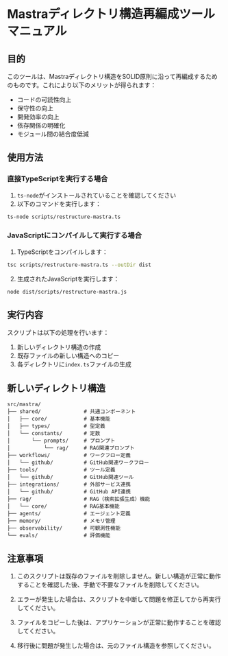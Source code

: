 # Mastraディレクトリ構造再編成ツール マニュアル

## 目的

このツールは、Mastraディレクトリ構造をSOLID原則に沿って再編成するためのものです。これにより以下のメリットが得られます：

- コードの可読性向上
- 保守性の向上
- 開発効率の向上
- 依存関係の明確化
- モジュール間の結合度低減

## 使用方法

### 直接TypeScriptを実行する場合

1. `ts-node`がインストールされていることを確認してください
2. 以下のコマンドを実行します：

```bash
ts-node scripts/restructure-mastra.ts
```

### JavaScriptにコンパイルして実行する場合

1. TypeScriptをコンパイルします：

```bash
tsc scripts/restructure-mastra.ts --outDir dist
```

2. 生成されたJavaScriptを実行します：

```bash
node dist/scripts/restructure-mastra.js
```

## 実行内容

スクリプトは以下の処理を行います：

1. 新しいディレクトリ構造の作成
2. 既存ファイルの新しい構造へのコピー
3. 各ディレクトリに`index.ts`ファイルの生成

## 新しいディレクトリ構造

```
src/mastra/
├── shared/              # 共通コンポーネント
│   ├── core/            # 基本機能
│   ├── types/           # 型定義
│   └── constants/       # 定数
│       └── prompts/     # プロンプト
│           └── rag/     # RAG関連プロンプト
├── workflows/           # ワークフロー定義
│   └── github/          # GitHub関連ワークフロー
├── tools/               # ツール定義
│   └── github/          # GitHub関連ツール
├── integrations/        # 外部サービス連携
│   └── github/          # GitHub API連携
├── rag/                 # RAG（検索拡張生成）機能
│   └── core/            # RAG基本機能
├── agents/              # エージェント定義
├── memory/              # メモリ管理
├── observability/       # 可観測性機能
└── evals/               # 評価機能
```

## 注意事項

1. このスクリプトは既存のファイルを削除しません。新しい構造が正常に動作することを確認した後、手動で不要なファイルを削除してください。

2. エラーが発生した場合は、スクリプトを中断して問題を修正してから再実行してください。

3. ファイルをコピーした後は、アプリケーションが正常に動作することを確認してください。

4. 移行後に問題が発生した場合は、元のファイル構造を参照してください。
